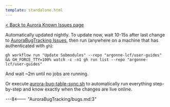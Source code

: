```yaml
---
template: standalone.html
---
```


[< Back to Aurora Known Issues page](./known-issues.md)

Automatically updated nightly. To update now, wait 10-15s after last change to [AuroraBugTracking Issues](https://github.com/argonne-lcf/AuroraBugTracking/issues), then run (anywhere on a machine that has authenticated with `gh`):
```
gh workflow run "Update Submodules" --repo "argonne-lcf/user-guides" && GH_FORCE_TTY=100% watch -c -n1 gh run list --repo "argonne-lcf/user-guides"
```
And wait ~2m until no jobs are running. 

Or execute [aurora-bug-table-sync.sh](https://github.com/argonne-lcf/user-guides/tree/main/scripts/aurora-bug-table-sync.sh) to automatically run everything step-by-step and know exactly when the changes are live online.

---8<--- "AuroraBugTracking/bugs.md:3"
